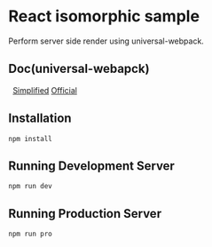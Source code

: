 # React isomorphic sample

Perform server side render using universal-webpack.

## Doc(universal-webapck)
   [Simplified](https://segmentfault.com/a/1190000011136714 "Simplified")
   [Official](https://github.com/catamphetamine/universal-webpack "Official")

## Installation

    npm install

## Running Development Server

    npm run dev

## Running Production Server

    npm run pro
